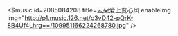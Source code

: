 <$music id=2085084208 title=云朵爱上变心风 enableImg img="http://p1.music.126.net/o3vD42-pQrK-8B4Uf4Lhrg==/109951166224268780.jpg" />
